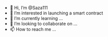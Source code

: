 - 👋 Hi, I’m @Saza111
- 👀 I’m interested in launching a smart contract 
- 🌱 I’m currently learning ...
- 💞️ I’m looking to collaborate on ...
- 📫 How to reach me ...

<!---
Saza111/Saza111 is a ✨ special ✨ repository because its `README.md` (this file) appears on your GitHub profile.
You can click the Preview link to take a look at your changes.
--->
